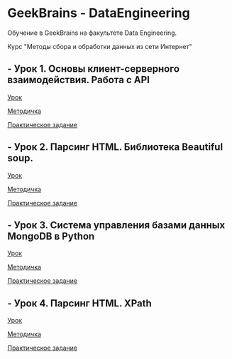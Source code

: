 # GeekBrains - DataEngineering
Обучение в GeekBrains на факультете Data Engineering.

Курс "Методы сбора и обработки данных из сети Интернет"

## - Урок 1. Основы клиент-серверного взаимодействия. Работа с API
[Урок](https://gb.ru/lessons/218459)

[Методичка](https://docs.google.com/document/d/1ks8ps8guTJ9dcnqpaNcsVsH1uYykW-w1rSF16uso20o/edit)

[Практическое задание](https://github.com/StandinNeon/GeekBrains-DataEngineering/tree/ParsingScrapy/Homework/Lesson%201)

## - Урок 2. Парсинг HTML. Библиотека Beautiful soup.
[Урок](https://gb.ru/lessons/218460)

[Методичка](https://docs.google.com/document/d/1mFxcdjP0NG6cFWDgNsPfzZxt_Nd9D0wWuJCf4ES-fJk/edit)

[Практическое задание](https://github.com/StandinNeon/GeekBrains-DataEngineering/tree/ParsingScrapy/Homework/Lesson%202)

## - Урок 3. Система управления базами данных MongoDB в Python
[Урок](https://gb.ru/lessons/218461)

[Методичка](https://docs.google.com/document/d/1OvtCj78OpTQDOmfoTGHMIZ2x-UonCT-PYiyRJ9--IO8/edit)

[Практическое задание](https://github.com/StandinNeon/GeekBrains-DataEngineering/tree/ParsingScrapy/Homework/Lesson%203)

## - Урок 4. Парсинг HTML. XPath
[Урок](https://gb.ru/lessons/218462)

[Методичка](https://docs.google.com/document/d/1EptKAOCS2mjcBsGORzTFdUX_WnV1OxxrsJIZx_m-XPo/edit)

[Практическое задание](https://github.com/StandinNeon/GeekBrains-DataEngineering/tree/ParsingScrapy/Homework/Lesson%204)
